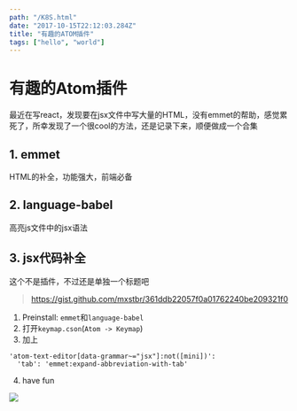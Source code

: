 ```yaml
---
path: "/K8S.html"
date: "2017-10-15T22:12:03.284Z"
title: "有趣的ATOM插件"
tags: ["hello", "world"]
---
```


# 有趣的Atom插件

最近在写react，发现要在jsx文件中写大量的HTML，没有emmet的帮助，感觉累死了，所幸发现了一个很cool的方法，还是记录下来，顺便做成一个合集

## 1. emmet
HTML的补全，功能强大，前端必备

## 2. language-babel
高亮js文件中的jsx语法

## 3. jsx代码补全
这个不是插件，不过还是单独一个标题吧

> https://gist.github.com/mxstbr/361ddb22057f0a01762240be209321f0

1. Preinstall: `emmet`和`language-babel`
2. 打开`keymap.cson`(`Atom -> Keymap`)
3. 加上
```
'atom-text-editor[data-grammar~="jsx"]:not([mini])':
  'tab': 'emmet:expand-abbreviation-with-tab'
```
4. have fun

![](http://omph2coqc.bkt.clouddn.com/17-10-15/16174474.jpg)
